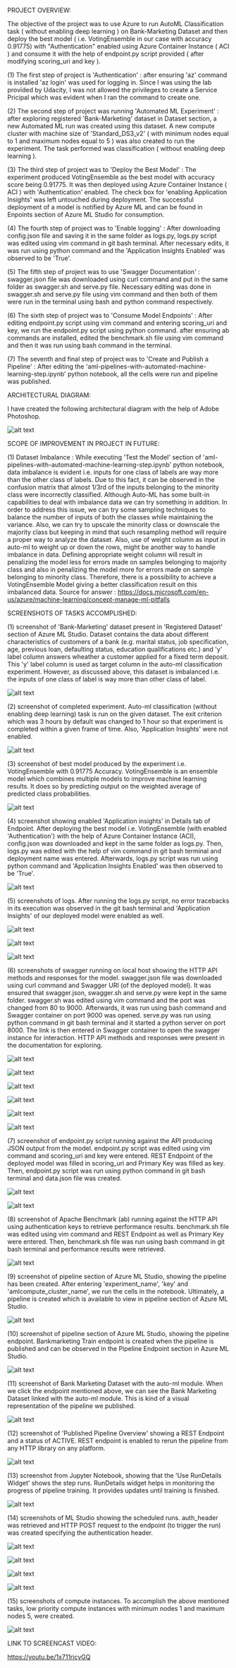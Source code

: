 PROJECT OVERVIEW:

The objective of the project was to use Azure to run AutoML Classification task ( without enabling deep learning ) on Bank-Marketing Dataset and then deploy the best model ( i.e. VotingEnsemble in our case with accuracy 0.91775) with "Authentication" enabled using Azure Container Instance ( ACI ) and consume it with the help of endpoint.py script provided ( after modifying scoring_uri and key ).

(1) The first step of project is 'Authentication' : after ensuring 'az' command is installed 'az login' was used for logging in. Since I was using the lab provided by Udacity, I was not allowed the privileges to create a Service Pricipal which was evident when I ran the command to create one.

(2) The second step of project was running 'Automated ML Experiment' : after exploring registered 'Bank-Marketing' dataset in Dataset section, a new Automated ML run was created using this dataset. A new compute cluster with machine size of 'Standard_DS3_v2' ( with minimum nodes equal to 1 and maximum nodes equal to 5 ) was also created to run the experiment. The task performed was classification ( without enabling deep learning ).

(3) The third step of project was to 'Deploy the Best Model' : The experiment produced VotingEnsemble as the best model with accuracy score being 0.91775. It was then deployed using Azure Container Instance ( ACI ) with 'Authentication' enabled. The check box for 'enabling Application Insights' was left untouched during deployment. The successful deployment of a model is notified by Azure ML and can be found in Enpoints section of Azure ML Studio for consumption.

(4) The fourth step of project was to 'Enable logging' : After downloading config.json file and saving it in the same folder as logs.py, logs.py script was edited using vim command in git bash terminal. After necessary edits, it was run using python command and the 'Application Insights Enabled' was observed to be 'True'.

(5) The fifth step of project was to use 'Swagger Documentation' : swagger.json file was downloaded using curl command and put in the same folder as swagger.sh and serve.py file. Necessary editing was done in swagger.sh and serve.py file using vim command and then both of them were run in the terminal using bash and python command respectively.

(6) The sixth step of project was to 'Consume Model Endpoints' : After editing endpoint.py script using vim command and entering scoring_uri and key, we run the endpoint.py script using python command. after ensuring ab commands are installed, edited the benchmark.sh file using vim command and then it was run using bash command in the terminal.

(7) The seventh and final step of project was to 'Create and Publish a Pipeline' : After editing the 'aml-pipelines-with-automated-machine-learning-step.ipynb' python notebook, all the cells were run and pipeline was published. 


ARCHITECTURAL DIAGRAM:

I have created the following architectural diagram with the help of Adobe Photoshop.

![alt text](https://github.com/ujjwalbb30/nd00333_AZMLND_C2/blob/master/architecural_structure.png)


SCOPE OF IMPROVEMENT IN PROJECT IN FUTURE:

(1) Dataset Imbalance : While executing 'Test the Model' section of 'aml-pipelines-with-automated-machine-learning-step.ipynb' python notebook, data imbalance is evident i.e. inputs for one class of labels are way more than the other class of labels. Due to this fact, it can be observed in the confusion matrix that almost 1/3rd of the inputs belonging to the minority class were incorrectly classified. Although Auto-ML has some built-in capabilities to deal with imbalance data we can try something in addition. In order to address this issue, we can try some sampling techniques to balance the number of inputs of both the classes while maintaining the variance. Also, we can try to upscale the minority class or downscale the majority class but keeping in mind that such resampling method will require a proper way to analyze the dataset. Also, use of weight column as input in auto-ml to weight up or down the rows, might be another way to handle imbalance in data. Defining appropriate weight column will result in penalizing the model less for errors made on samples belonging to majority class and also in penalizing the model more for errors made on sample belonging to minority class. Therefore, there is a possibility to achieve a VotingEnsemble Model giving a better classification result on this imbalanced data. 
Source for answer : https://docs.microsoft.com/en-us/azure/machine-learning/concept-manage-ml-pitfalls


SCREENSHOTS OF TASKS ACCOMPLISHED:

(1) screenshot of 'Bank-Marketing' dataset present in 'Registered Dataset' section of Azure ML Studio. Dataset contains the data about different characteristics of customers of a bank (e.g. marital status, job specification, age, previous loan, defaulting status, education qualifications etc.) and 'y' label column answers wheather a customer applied for a fixed term deposit. This 'y' label column is used as target column in the auto-ml classification experiment. However, as discussed above, this dataset is imbalanced i.e. the inputs of one class of label is way more than other class of label.

![alt text](https://github.com/ujjwalbb30/nd00333_AZMLND_C2/blob/master/registered_datasets.PNG)

(2) screenshot of completed experiment. Auto-ml classification (without enabling deep learning) task is run on the given dataset. The exit criterion which was 3 hours by default was changed to 1 hour so that experiment is completed within a given frame of time. Also, 'Application Insights' were not enabled.

![alt text](https://github.com/ujjwalbb30/nd00333_AZMLND_C2/blob/master/experiment_completed.PNG)

(3) screenshot of best model produced by the experiment i.e. VotingEnsemble with 0.91775 Accuracy. VotingEnsemble is an ensemble model which combines multiple models to improve machine learning results. It does so by predicting output on the weighted average of predicted class probabilities.

![alt text](https://github.com/ujjwalbb30/nd00333_AZMLND_C2/blob/master/best_experiment.PNG)

(4) screenshot showing enabled 'Application insights' in Details tab of Endpoint. After deploying the best model i.e. VotingEnsemble (with enabled 'Authentication') with the help of Azure Container Instance (ACI), config.json was downloaded and kept in the same folder as logs.py. Then, logs.py was edited with the help of vim command in git bash terminal and deployment name was entered. Afterwards, logs.py script was run using python command and 'Application Insights Enabled' was then observed to be 'True'.

![alt text](https://github.com/ujjwalbb30/nd00333_AZMLND_C2/blob/master/applications_insights_enabled.PNG)

(5) screenshots of logs. After running the logs.py script, no error tracebacks in its execution was observed in the git bash terminal and 'Application Insights' of our deployed model were enabled as well.

![alt text](https://github.com/ujjwalbb30/nd00333_AZMLND_C2/blob/master/logs_running.PNG)

![alt text](https://github.com/ujjwalbb30/nd00333_AZMLND_C2/blob/master/logs_running_2.PNG)

![alt text](https://github.com/ujjwalbb30/nd00333_AZMLND_C2/blob/master/logs_running_3.PNG)

(6) screenshots of swagger running on local host showing the HTTP API methods and responses for the model. swagger.json file was downloaded using curl command and Swagger URI (of the deployed model). It was ensured that swagger.json, swagger.sh and serve.py were kept in the same folder. swagger.sh was edited using vim command and the port was changed from 80 to 9000. Afterwards, it was run using bash command and Swagger container on port 9000 was opened. serve.py was run using python command in git bash terminal and it started a python server on port 8000. The link is then entered in Swagger container to open the swagger instance for interaction. HTTP API methods and responses were present in the documentation for exploring.

![alt text](https://github.com/ujjwalbb30/nd00333_AZMLND_C2/blob/master/swagger_1.PNG)

![alt text](https://github.com/ujjwalbb30/nd00333_AZMLND_C2/blob/master/swagger_2.PNG)

![alt text](https://github.com/ujjwalbb30/nd00333_AZMLND_C2/blob/master/swagger_3.PNG)

![alt text](https://github.com/ujjwalbb30/nd00333_AZMLND_C2/blob/master/swagger_4.PNG)

![alt text](https://github.com/ujjwalbb30/nd00333_AZMLND_C2/blob/master/swagger_5.PNG)

![alt text](https://github.com/ujjwalbb30/nd00333_AZMLND_C2/blob/master/swagger_6.PNG)

(7) screenshot of endpoint.py script running against the API producing JSON output from the model. endpoint.py script was edited using vim command and scoring_uri and key were entered. REST Endpoint of the deployed model was filled in scoring_uri and Primary Key was filled as key. Then, endpoint.py script was run using python command in git bash terminal and data.json file was created.

![alt text](https://github.com/ujjwalbb30/nd00333_AZMLND_C2/blob/master/endpoint_1.PNG)

![alt text](https://github.com/ujjwalbb30/nd00333_AZMLND_C2/blob/master/endpoint_2.PNG)

(8) screenshot of Apache Benchmark (ab) running against the HTTP API using authentication keys to retrieve performance results. benchmark.sh file was edited using vim command and REST Endpoint as well as Primary Key were entered. Then, benchmark.sh file was run using bash command in git bash terminal and performance results were retrieved.

![alt text](https://github.com/ujjwalbb30/nd00333_AZMLND_C2/blob/master/benchmark.PNG)

(9) screenshot of pipeline section of Azure ML Studio, showing the pipeline has been created. After entering 'experiment_name', 'key' and 'amlcompute_cluster_name', we run the cells in the notebook. Ultimately, a pipeline is created which is available to view in pipeline section of Azure ML Studio.

![alt text](https://github.com/ujjwalbb30/nd00333_AZMLND_C2/blob/master/ppp111.PNG)

(10) screenshot of pipeline section of Azure ML Studio, showing the pipeline endpoint. Bankmarketing Train endpoint is created when the pipeline is published and can be observed in the Pipeline Endpoint section in Azure ML Studio.

![alt text](https://github.com/ujjwalbb30/nd00333_AZMLND_C2/blob/master/ppp222.PNG)

(11) screenshot of Bank Marketing Dataset with the auto-ml module. When we click the endpoint mentioned above, we can see the Bank Marketing Dataset linked with the auto-ml module. This is kind of a visual representation of the pipeline we published.

![alt text](https://github.com/ujjwalbb30/nd00333_AZMLND_C2/blob/master/ppp333.PNG)

(12) screenshot of 'Published Pipeline Overview' showing a REST Endpoint and a status of ACTIVE. REST endpoint is enabled to rerun the pipeline from any HTTP library on any platform.

![alt text](https://github.com/ujjwalbb30/nd00333_AZMLND_C2/blob/master/ppp444.PNG)

(13) screenshot from Jupyter Notebook, showing that the 'Use RunDetails Widget' shows the step runs. RunDetails widget helps in monitoring the progress of pipeline training. It provides updates until training is finished.

![alt text](https://github.com/ujjwalbb30/nd00333_AZMLND_C2/blob/master/pppp5555.PNG)

(14) screenshots of ML Studio showing the scheduled runs. auth_header was retrieved and HTTP POST request to the endpoint (to trigger the run) was created specifying the authentication header.

![alt text](https://github.com/ujjwalbb30/nd00333_AZMLND_C2/blob/master/pppp6666.PNG)

![alt text](https://github.com/ujjwalbb30/nd00333_AZMLND_C2/blob/master/pppp7777.PNG)

![alt text](https://github.com/ujjwalbb30/nd00333_AZMLND_C2/blob/master/pppp8888.PNG)

![alt text](https://github.com/ujjwalbb30/nd00333_AZMLND_C2/blob/master/pppp9999.PNG)

(15) screenshots of compute instances. To accomplish the above mentioned tasks, low priority compute instances with minimum nodes 1 and maximum nodes 5, were created.

![alt text](https://github.com/ujjwalbb30/nd00333_AZMLND_C2/blob/master/pppp11110000.PNG)


LINK TO SCREENCAST VIDEO:

https://youtu.be/1x711ricyGQ

